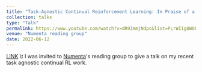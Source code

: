 ```yaml
---
title: "Task-Agnostic Continual Reinforcement Learning: In Praise of a Simple Baseline"
collection: talks
type: "Talk"
permalink: https://www.youtube.com/watch?v=dR93mmjNdpc&list=PLrWIig8WOF5WmsgGvgRlO5GPWdsBsQp06&index=3
venue: "Numenta reading group"
date: 2022-06-12
---
```


[LINK](https://www.youtube.com/watch?v=dR93mmjNdpc&list=PLrWIig8WOF5WmsgGvgRlO5GPWdsBsQp06&index=3) \t I was invited to [Numenta](https://www.numenta.com/)'s reading group to give a talk on my recent task agnostic continual RL work.
